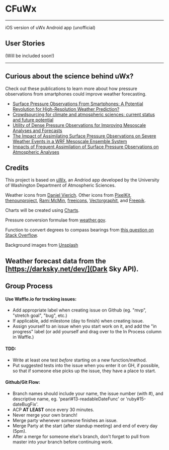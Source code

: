 # CFuWx
----
iOS version of uWx Android app (unofficial)

## User Stories

(Will be included soon!)

----

## Curious about the science behind uWx?

Check out these publications to learn more about how pressure observations from smartphones could improve weather forecasting.

* [Surface Pressure Observations From Smartphones: A Potential Revolution for High-Resolution Weather Prediction?](http://journals.ametsoc.org/doi/abs/10.1175/BAMS-D-13-00188.1)
* [Crowdsourcing for climate and atmospheric sciences: current status and future potential](http://onlinelibrary.wiley.com/doi/10.1002/joc.4210/abstract)
* [Utility of Dense Pressure Observations for Improving Mesoscale Analyses and Forecasts](http://journals.ametsoc.org/doi/citedby/10.1175/MWR-D-13-00269.1)
* [The Impact of Assimilating Surface Pressure Observations on Severe Weather Events in a WRF Mesoscale Ensemble System](http://journals.ametsoc.org/doi/abs/10.1175/2009MWR3042.1)
* [Impacts of Frequent Assimilation of Surface Pressure Observations on Atmospheric Analyses](http://journals.ametsoc.org/doi/abs/10.1175/MWR-D-14-00097.1)


## Credits

This project is based on [uWx](https://www.cmetwx.com/), an Andriod app developed by the University of Washington Department of Atmospheric Sciences.

Weather icons from [Daniel Vierich](http://www.danvierich.de/weather/). Other icons from [PixelKit](http://www.iconarchive.com/show/swanky-outlines-icons-by-pixelkit/15-Light-Bulb-icon.html), [thenounproject](https://thenounproject.com/term/barometer/1841/), [Rami McMin](http://www.flaticon.com/free-icon/winds-symbol_53372), [freeicons](http://www.freeiconspng.com/free-images/timer-icon-7808), [Vectorgraphit](http://www.flaticon.com/free-icon/2-drops_15553), and [Freepik](http://www.flaticon.com/authors/freepik).

Charts will be created using [Charts](https://github.com/danielgindi/Charts).

Pressure conversion formulae from [weather.gov](https://www.weather.gov/media/epz/wxcalc/pressureConversion.pdf).

Function to convert degrees to compass bearings from [this question on Stack Overflow](http://stackoverflow.com/questions/13220367/cardinal-wind-direction-from-degrees).

Background images from [Unsplash](https://unsplash.com/)

Weather forecast data from the [https://darksky.net/dev/](Dark Sky API).
---

## Group Process

#### Use Waffle.io for tracking issues:

* Add appropriate label when creating issue on Github (eg. "mvp", "stretch goal", "bug", etc.)
* If applicable, add milestone (day to finish) when creating issue.
* Assign yourself to an issue when you start work on it, and add the "in progress" label (or add yourself and drag over to the In Process column in Waffle.)

#### TDD:

* Write at least one test *before* starting on a new function/method.
* Put suggested tests into the issue when you enter it on GH, if possible, so that if someone else picks up the issue, they have a place to start.

#### Github/Git Flow:

* Branch names should include your name, the issue number (with #), and descriptive name, eg. 'pearl#13-readableDateFunc' or 'ruby#15-dateBugFix'.
* ACP **AT LEAST** once every 30 minutes.
* Never merge your own branch!
* Merge party whenever someone finishes an issue.
* Merge Party at the start (after standup meeting) and end of every day (5pm).
* After a merge for someone else's branch, don't forget to pull from master into *your* branch before continuing work.
